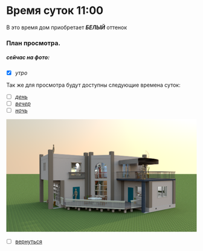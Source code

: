 # Время суток 11:00
В это время дом приобретает **_БЕЛЫЙ_** оттенок

### План просмотра.
##### сейчас на фото:
- [x] _утро_

Так же для просмотра будут доступны следующие времена суток: 
- [ ] [_день_](README1.md)
- [ ] [_вечер_](README2.md)
- [ ] [_ночь_](README3.md)

![](img/house_00.png)

- [ ] [вернуться](README.md)